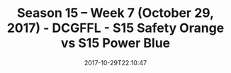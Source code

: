 ---
title: Season 15 – Week 7 (October 29, 2017) - DCGFFL - S15 Safety Orange vs S15 Power
  Blue
teams-score:
- team: _teams/s15-safety-orange.md
  score: 33
- team: _teams/s15-power-blue.md
  score: 7
mvp: Cameron Burrell, Rachel Browning
game-ball: Hiren Nisar, Aaron Beck/Cesar Azabache
sportsperson: Eduardo Guerra, Antwon Hines
season: 15
week: 7
date: '2017-10-29T22:10:47'
pageid: season-15-week-7-october-29-2017-5695-vs-5690
---